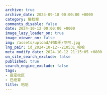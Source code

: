 ```yaml
---
archive: true
archive_date: 2024-09-18 00:00:00 +0000
category: 猫档案
comments_disable: false
date: 2024-10-12 00:00:00 +0000
image_lazy_loader_on: true
image_viewer_on: false
img: /assets/upload/封面图/哈哈.jpg
lng_pair: id_2024-10-12--210531_哈哈
meta_modify_date: 2024-10-12 21:15:05 +0800
on_site_search_exclude: false
published: true
search_engine_exclude: false
tags:
- 嘉定校区
- 已绝育
title: 哈哈
---
```

